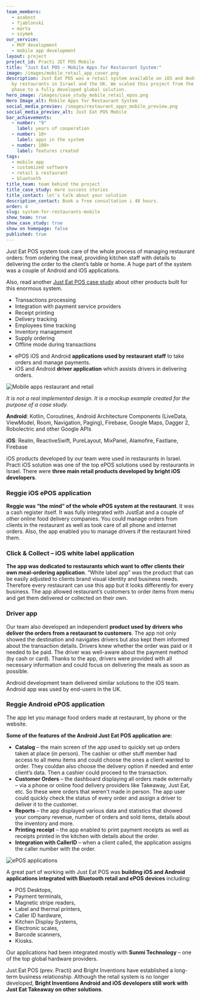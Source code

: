 ```yaml
---
team_members:
  - azabost
  - fjablonski
  - marta
  - szymek
our_service:
  - MVP development
  - mobile app development
layout: project
project_id: Practi JET POS Mobile
title: "Just Eat POS – Mobile Apps for Restaurant System:"
image: /images/mobile_retail_app_cover.png
description: Just Eat POS was a retail system available on iOS and Android used
  by restaurants in Israel and the UK. We scaled this project from the startup
  phase to a fully developed global solution.
hero_image: /images/case_study_mobile_retail_epos.png
Hero Image_alt: Mobile Apps for Restaurant System
social_media_previev: /images/restaurant_apps_mobile_preview.png
social_media_previev_alt: Just Eat POS Mobile
bar_achievements:
  - number: "9"
    label: years of cooperation
  - number: 10+
    label: apps in the system
  - number: 100+
    label: features created
tags:
  - mobile app
  - customized software
  - retail & restaurant
  - bluetooth
title_team: team behind the project
title_case_study: more success stories
title_contact: let's talk about your solution
description_contact: Book a free consultation i 48 hours.
order: 4
slug: system-for-restaurants-mobile
show_team: true
show_case_study: true
show on homepage: false
published: true
---
```

<TitleWithIcon sectionTitle='Just Eat POS restaurant system' titleIcon='/images/three_flags.svg' titleIconAlt='about' />

Just Eat POS system took care of the whole process of managing restaurant orders: from ordering the meal, providing kitchen staff with details to delivering the order to the client’s table or home. A huge part of the system was a couple of Android and iOS applications.

Also, read another [Just Eat POS case study](/projects/system-for-restaurants) about other products built for this enormous system.

<TitleWithIcon sectionTitle='main features developed by Bright Inventions:' titleIcon='/images/main_features_icon.png' titleIconAlt='main features' />

* Transactions processing
* Integration with payment service providers
* Receipt printing
* Delivery tracking
* Employees time tracking
* Inventory management
* Supply ordering
* Offline mode during transactions

<TitleWithIcon sectionTitle='mobile apps integrated with restaurant and retail systems' titleIcon='/images/main_features_icon.png' titleIconAlt='Apps' />

* ePOS iOS and Android **applications used by restaurant staff** to take orders and manage payments.
* iOS and Android **driver application** which assists drivers in delivering orders.

<div class="image"><img src="/images/mobile_retail_app.png" alt="Mobile apps restaurant and retail" title="It is not a real implemented design. It is a mockup example created for the purpose of a case study."  /> </div>

*It is not a real implemented design. It is a mockup example created for the purpose of a case study.*

<TitleWithIcon sectionTitle='Bright Inventions’ mobile stack and skills:' titleIcon='/images/skills.svg' titleIconAlt='features' />

<Gallery images='[{"src":"/images/kotlin.png","alt":"Kotlin"},{"src":"/images/swift.png","alt":"Swift"},{"src":"/images/firebase_logo_stack.png","alt":"Firebase"},{"src":"/images/realm_stack_logo.png","alt":"Realm"},{"src":"/images/fastlane_logo_stack.png","alt":"Fastlane"}]' />

**Android**: Kotlin, Coroutines, Android Architecture Components (LiveData, ViewModel, Room, Navigation, Paging), Firebase, Google Maps, Dagger 2, Robolectric and other Google APIs

**iOS**: Realm, ReactiveSwift, PureLayout, MixPanel, Alamofire, Fastlane, Firebase

<TitleWithIcon sectionTitle='iOS development' titleIcon='/images/gearwheel.svg' titleIconAlt='iOS development' />

iOS products developed by our team were used in restaurants in Israel. Practi iOS solution was one of the top ePOS solutions used by restaurants in Israel. There were **three main retail products developed by bright iOS developers**.

### **Reggie iOS ePOS application**

**Reggie was “the mind” of the whole ePOS system at the restaurant**. It was a cash register itself. It was fully integrated with JustEat and a couple of other online food delivery companies. You could manage orders from clients in the restaurant as well as took care of all phone and internet orders. Also, the app enabled you to manage drivers if the restaurant hired them.

### **Click & Collect – iOS white label application**

**The app was dedicated to restaurants which want to offer clients their own meal-ordering application**. “White label app” was the product that can be easily adjusted to clients brand visual identity and business needs. Therefore every restaurant can use this app but it looks differently for every business. The app allowed restaurant’s customers to order items from menu and get them delivered or collected on their own.

### **Driver app** 

Our team also developed an independent **product used by drivers who deliver the orders from a restaurant to customers**. The app not only showed the destination and navigates drivers but also kept them informed about the transaction details. Drivers knew whether the order was paid or it needed to be paid. The driver was well-aware about the payment method (by cash or card). Thanks to the app, drivers were provided with all necessary information and could focus on delivering the meals as soon as possible.

<TitleWithIcon sectionTitle='Android development' titleIcon='/images/gearwheel.svg' titleIconAlt='Android development' />

Android development team delivered similar solutions to the iOS team. Android app was used by end-users in the UK.

### Reggie Android ePOS application

The app let you manage food orders made at restaurant, by phone or the website.

**Some of the features of the Android Just Eat POS application are:**

* **Catalog** – the main screen of the app used to quickly set up orders taken at place (in person). The cashier or other stuff member had access to all menu items and could choose the ones a client wanted to order. They couldan also choose the delivery option if needed and enter client’s data. Then a cashier could proceed to the transaction.
* **Customer Orders** – the dashboard displaying all orders made externally – via a phone or online food delivery providers like Takeaway, Just Eat, etc. So these were orders that weren't made in person. The app user could quickly check the status of every order and assign a driver to deliver it to the customer.
* **Reports** – the app displayed various data and statistics that showed your company revenue, number of orders and sold items, details about the inventory and more.
* **Printing receipt** – the app enabled to print payment receipts as well as receipts printed in the kitchen with details about the order.
* **Integration with CallerID** – when a client called, the application assigns the caller number with the order.

<TitleWithIcon sectionTitle='customized applications for Bluetooth devices' titleIcon='/images/gearwheel.svg' titleIconAlt='delivering customized applications for Bluetooth devices' />

<div class="image"><img src="/images/blog_post_cover_epos.png" alt="ePOS applications" title="undefined"  /> </div>

A great part of working with Just Eat POS was **building iOS and Android applications integrated with Bluetooth retail and ePOS devices** including:

* POS Desktops,
* Payment terminals,
* Magnetic stripe readers,
* Label and thermal printers, 
* Caller ID hardware, 
* Kitchen Display Systems,
* Electronic scales,
* Barcode scanners,
* Kiosks.

Our applications had been integrated mostly with **Sunmi Technology** – one of the top global hardware providers.

<TitleWithIcon sectionTitle='what is next for Just Eat Takeaway and Bright Inventions' titleIcon='/images/results_icon_title_small.png' titleIconAlt='result' />

Just Eat POS (prev. Practi) and Bright Inventions have established a long-term business relationship. Although the retail system is no longer developed, **Bright Inventions Android and iOS developers still work with Just Eat Takeaway on other solutions**.